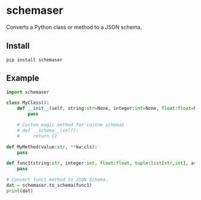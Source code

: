 # schemaser
Converts a Python class or method to a JSON schema.

## Install
```
pip install schemaser
```

## Example
```py
import schemaser

class MyClass():
    def __init__(self, string:str=None, integer:int=None, float:float=None):
        pass

    # Custom magic method for custom schemas
    # def __schema__(self):
    #     return {}

def MyMethod(value:str, **kw:cls):
    pass

def func1(string:str, integer:int, float:float, tuple:list[str,int], array:list[str|int], object:MyClass, func:MyMethod):
    pass

# Convert func1 method to JSON Schema.
dat = schemaser.to_schema(func1)
print(dat)
```